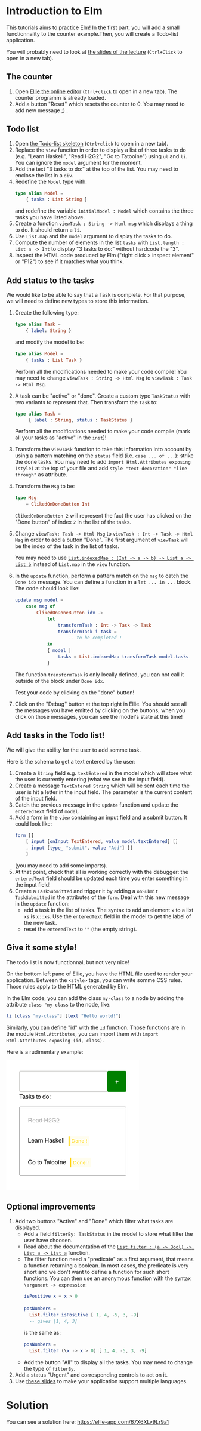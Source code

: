 # Introduction to Elm

This tutorials aims to practice Elm! In the first part, you
will add a small functionnality to the counter example.Then, you will
create a Todo-list application.

You will probably need to look at [the slides of the lecture](https://slides.com/sebbes/the-web-teaching-server-elm-intro/)
(`Ctrl+Click` to open in a new tab).

## The counter

1. Open [Ellie the online editor](https://ellie-app.com) (`Ctrl+click`
   to open in a new tab). The counter
   programm is already loaded.
2. Add a button "Reset" which resets the counter to 0. You may need to
   add new message ;) .


## Todo list

1. Open [the Todo-list skeleton](https://ellie-app.com/5Zg6cdDp3BJa1)
   (`Ctrl+click` to open in a new tab).
1. Replace the `view` function in order to display  a list of
    three tasks  to do (e.g. "Learn Haskell", "Read H2G2",
    "Go to Tatooine") using `ul` and `li`. You can ignore the
    `model` argument for the moment.
1. Add the text "3 tasks to do:" at the top of the list. You may need
   to enclose the list in a `div`.
1. Redefine the `Model` type with:
    ```elm
    type alias Model =
        { tasks : List String }
    ```
    and redefine the variable `initialModel : Model` which contains
    the three tasks you have listed above.
1. Create a function `viewTask : String -> Html msg` which
   displays a thing to do. It should return a `li`.
1. Use `List.map` and the `model` argument to display the
   tasks to do.
1. Compute the number of elements in the list `tasks` with `List.length : List a -> Int`
   to display "3 tasks to do:" without hardcode the "3".
1. Inspect the HTML code produced by Elm ("right click > inspect element"
    or "F12") to see if it matches what you think.

## Add status to the tasks

We would like to be able to say that a Task is complete. For that
purpose, we will need to define new types to store this information.

1. Create the following type:
    ```elm
    type alias Task =
        { label: String }
    ```
    and modify the model to be:
    ```elm
    type alias Model =
        { tasks : List Task }
    ```
    Perform all the modifications needed to make your code compile! You may
    need to change `viewTask : String -> Html Msg` to
    `viewTask : Task -> Html Msg`.
1. A task can be "active" or "done". Create a custom type
   `TaskStatus` with two variants
   to represent that. Then transform the `Task` to:
   ```elm
   type alias Task =
        { label : String, status : TaskStatus }
    ```
    Perform all the modifications needed to make your code compile (mark
    all your tasks as "active" in the `init`)!
1. Transform the `viewTask` function to take this information into account
    by using a pattern matching on the `status` field (i.e.
    `case ... of ...`):
    strike the done tasks. You may need to add
    `import Html.Attributes exposing (style)` at the top of
    your file and add `style "text-decoration" "line-through"` as attribute.
1. Transform the `Msg` to be:
    ```elm
    type Msg
        = ClikedOnDoneButton Int
    ```
    `ClikedOnDoneButton 2` will represent the fact the user has clicked on
    the "Done button" of index `2` in the list of the tasks.
1. Change `viewTask: Task -> Html Msg` to
    `viewTask : Int -> Task -> Html Msg` in order to add a button
    "Done". The first argument of `viewTask` will be the index of the
    task in the list of tasks.

    You may need to use
    [`List.indexedMap : (Int -> a -> b) -> List a -> List b`](https://package.elm-lang.org/packages/elm/core/latest/List#indexedMap)
    instead of `List.map`
    in the `view` function.
1. In the `update` function, perform a pattern match on the `msg`
    to catch the `Done idx` message. You can define
    a function in a `let ... in ...` block. The code should look like:
    ```elm
    update msg model =
        case msg of
            ClikedOnDoneButton idx ->
                let
                    transformTask : Int -> Task -> Task
                    transformTask i task =
                        -- to be completed !
                in
                { model |
                    tasks = List.indexedMap transformTask model.tasks
                }
    ```
    The function `transformTask` is only locally defined, you can not
    call it outside of the block under `Done idx`.

    Test your code by clicking on the "done" button!
1. Click on the "Debug" button at the top right in Ellie. You should see
    all the messages you have emitted by clicking on the buttons, when you click on those messages, you can see the model's state at this time!

## Add tasks in the Todo list!
We will give the ability for the user to add somme task.

Here is the schema to get a text entered by the user:
1. Create a `String` field e.g. `textEntered` in the model which will
   store what the user is currently entering (what we see in the input
   field).
1. Create a message `TextEntered String` which will be sent each time the user
   is hit a letter in the input field. The parameter is the current content
   of the input field.
1. Catch the previous message in the `update` function and update the
   `enteredText` field of `model`.
1. Add a form in the `view` containing an input field and a submit button. It
    could look like:
    ```elm
    form []
        [ input [onInput TextEntered, value model.textEntered] []
        , input [type_ "submit", value "Add"] []
        ]
    ```
    (you may need to add some imports).
1. At that point, check that all is working correctly with the debugger: the
    `enteredText` field should be updated each time you enter something in
    the input field!
1. Create a `TaskSubmitted` and trigger it by adding a `onSubmit TaskSubmitted`
   in the attributes of the `form`. Deal with this new message in the `update`
   function:
   * add a task in the list of tasks. The syntax to add an element `x` to a
     list `xs` is `x::xs`. Use the `enteredText` field in the model to get
     the label of the new task.
   * reset the `enteredText` to `""` (the empty string).


## Give it some style!
The todo list is now functionnal, but not very nice!

On the bottom left pane of Ellie, you have the HTML file used to render your
application. Between the `<style>` tags, you can write somme CSS rules.
Those rules apply to the HTML generated by Elm.

In the Elm code, you can add the class `my-class` to a node by adding the attribute
`class "my-class` to the node, like:
```elm
li [class "my-class"] [text "Hello world!"]
```
Similarly, you can define "id" with the `id` function. Those functions are
in the module `Html.Attributes`, you can import them with
`import Html.Attributes exposing (id, class)`.

Here is a rudimentary example:

![style example](example-todo.png)


## Optional improvements

1. Add two buttons "Active" and "Done" which filter what tasks are
    displayed.
    * Add a field `filterBy: TaskStatus` in the model
      to store what filter the user have choosen.
    * Read about the documentation of the
      [`List.filter : (a -> Bool) -> List a -> List a`](https://package.elm-lang.org/packages/elm/core/latest/List#filter)
      function.
    * The filter function need a "predicate" as a first argument, that means
      a function returning a boolean. In most cases, the predicate is very short
      and we don't want to define a function for such short functions. You can
      then use an anonymous function with the syntax `\argument -> expression`:
      ```elm
      isPositive x = x > 0

      posNumbers =
        List.filter isPositive [ 1, 4, -5, 3, -9]
        -- gives [1, 4, 3]
      ```
      is the same as:
      ```elm
      posNumbers =
        List.filter (\x -> x > 0) [ 1, 4, -5, 3, -9]
      ```
    * Add the button "All" to display all the tasks. You may need to change
      the type of `filterBy`.
1. Add a status "Urgent" and corresponding controls to act on it.
1. Use [these slides](https://slides.com/sebbes/pratical-intro-to-algebraic-data-types/live?context=editing#/18)
   to make your application support multiple languages.


# Solution

You can see a solution here: https://ellie-app.com/67X6XLv9Lr9a1







